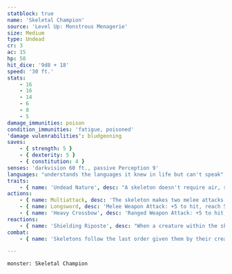 ```yaml
---
statblock: true
name: 'Skeletal Champion'
source: 'Level Up: Monstrous Menagerie'
size: Medium
type: Undead
cr: 3
ac: 15
hp: 58
hit_dice: '9d8 + 18'
speed: '30 ft.'
stats:
    - 16
    - 16
    - 14
    - 6
    - 8
    - 5
damage_immunities: poison
condition_immunities: 'fatigue, poisoned'
'damage vulenrabilities': bludgeoning
saves:
    - { strength: 5 }
    - { dexterity: 5 }
    - { constitution: 4 }
senses: 'darkvision 60 ft., passive Perception 9'
languages: "understands the languages it knew in life but can't speak"
traits:
    - { name: 'Undead Nature', desc: "A skeleton doesn't require air, sustenance, or sleep." }
actions:
    - { name: Multiattack, desc: 'The skeleton makes two melee attacks.' }
    - { name: Longsword, desc: 'Melee Weapon Attack: +5 to hit, reach 5 ft., one target. Hit: 7 (1d8 + 3) slashing damage.' }
    - { name: 'Heavy Crossbow', desc: 'Ranged Weapon Attack: +5 to hit, range 100/400 ft., one target. Hit: 8 (1d10 + 3) piercing damage.' }
reactions:
    - { name: 'Shielding Riposte', desc: "When a creature within the skeleton's reach misses with a melee attack against the skeleton or a creature within 5 feet, the skeleton makes a longsword attack against the attacker. The skeleton must be wielding a longsword to use this reaction." }
combat:
    - { name: 'Skeletons follow the last order given them by their creator: defend the gates, attack trespassers, etc', desc: "Without orders, they attack any creatures that approach them. Skeletons don't retreat unless commanded to do so." }

---
```

```statblock
monster: Skeletal Champion
```
